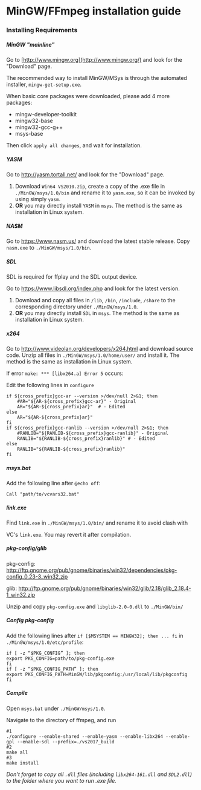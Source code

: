 # MinGW/FFmpeg installation guide



### Installing Requirements

##### MinGW "mainline"

Go to [http://www.mingw.org](http://www.mingw.org/) and look for the "Download" page.

The recommended way to install MinGW/MSys is through the automated installer, `mingw-get-setup.exe`.

When basic core packages were downloaded, please add 4 more packages:

- mingw-developer-toolkit
- mingw32-base
- mingw32-gcc-g++
- msys-base

Then click `apply all changes`, and wait for installation.

##### YASM

Go to http://yasm.tortall.net/ and look for the "Download" page.

1. Download `Win64 VS2010.zip`,  create a copy of the .exe file in `./MinGW/msys/1.0/bin` and rename it to `yasm.exe`, so it can be invoked by using simply `yasm`.
2. **OR** you may directly install `YASM` in `msys`. The method is the same as installation in Linux system.

##### NASM

Go to https://www.nasm.us/ and download the latest stable release. Copy `nasm.exe` to `./MinGW/msys/1.0/bin`.

##### SDL

SDL is required for ffplay and the SDL output device. 

Go to https://www.libsdl.org/index.php and look for the latest version.

1. Download and copy all files in `/lib`, `/bin`, `/include`, `/share` to the corresponding directory under `./MinGW/msys/1.0`.
2. **OR** you may directly install `SDL` in `msys`. The method is the same as installation in Linux system.

##### x264

Go to http://www.videolan.org/developers/x264.html and download source code. Unzip all files in `./MinGW/msys/1.0/home/user/` and install it. The method is the same as installation in Linux system.

If error `make: *** [libx264.a] Error 5` occurs:

Edit the following lines in `configure`

```shell
if ${cross_prefix}gcc-ar --version >/dev/null 2>&1; then
    #AR="${AR-${cross_prefix}gcc-ar}" - Original
    AR="${AR-${cross_prefix}ar}"  # - Edited
else
    AR="${AR-${cross_prefix}ar}"
fi
if ${cross_prefix}gcc-ranlib --version >/dev/null 2>&1; then
    #RANLIB="${RANLIB-${cross_prefix}gcc-ranlib}" - Original
    RANLIB="${RANLIB-${cross_prefix}ranlib}" # - Edited
else
    RANLIB="${RANLIB-${cross_prefix}ranlib}"
fi
```

##### msys.bat

Add the following line after `@echo off`:

`Call "path/to/vcvars32.bat"`

##### link.exe

Find `link.exe` in `./MinGW/msys/1.0/bin/` and rename it to avoid clash with 

VC's `link.exe`. You may revert it after compilation.

##### pkg-config/glib

pkg-config: http://ftp.gnome.org/pub/gnome/binaries/win32/dependencies/pkg-config_0.23-3_win32.zip

glib: http://ftp.gnome.org/pub/gnome/binaries/win32/glib/2.18/glib_2.18.4-1_win32.zip

Unzip and copy `pkg-config.exe` and `libglib-2.0-0.dll` to `./MinGW/bin/`

##### Config pkg-config

Add the following lines after `if [$MSYSTEM == MINGW32]; then ... fi` in `./MinGW/msys/1.0/etc/profile`:

```shell
if [ -z “$PKG_CONFIG” ]; then
export PKG_CONFIG=path/to/pkg-config.exe 
fi
if [ -z “$PKG_CONFIG_PATH” ]; then
export PKG_CONFIG_PATH=MinGW/lib/pkgconfig:/usr/local/lib/pkgconfig
fi
```

##### Compile

Open `msys.bat` under `./MinGW/msys/1.0`. 

Navigate to the directory of ffmpeg, and run

```shell
#1
./configure --enable-shared --enable-yasm --enable-libx264 --enable-gpl --enable-sdl --prefix=./vs2017_build
#2
make all
#3
make install
```



*Don't forget to copy all `.dll` files (including `libx264-161.dll` and `SDL2.dll`) to the folder where you want to run .exe file.*